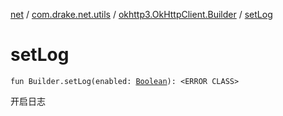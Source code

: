 [net](../../index.md) / [com.drake.net.utils](../index.md) / [okhttp3.OkHttpClient.Builder](index.md) / [setLog](./set-log.md)

# setLog

`fun Builder.setLog(enabled: `[`Boolean`](https://kotlinlang.org/api/latest/jvm/stdlib/kotlin/-boolean/index.html)`): <ERROR CLASS>`

开启日志

